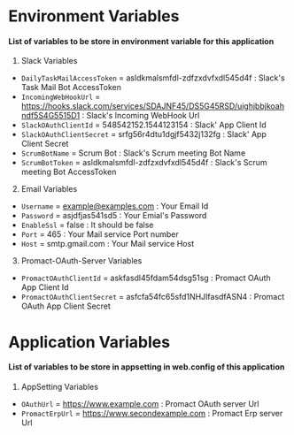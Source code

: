 # Environment Variables 
#### List of variables to be store in environment variable for this application 
1. Slack Variables 
  * ```DailyTaskMailAccessToken``` = asldkmalsmfdl-zdfzxdvfxdl545d4f :
      Slack's Task Mail Bot AccessToken 
  * ```IncomingWebHookUrl``` =  https://hooks.slack.com/services/SDAJNF45/DS5G45RSD/uighjbbjkoahndf5S4G5515D1 :
    Slack's Incoming WebHook Url 
  * ```SlackOAuthClientId``` =  548542152.1544123154 :
    Slack' App Client Id 
  * ```SlackOAuthClientSecret``` =  srfg56r4dtu1dgjf5432j132fg :
    Slack' App Client Secret 
  * ```ScrumBotName``` = Scrum Bot :
      Slack's Scrum meeting Bot Name 
  * ```ScrumBotToken``` = asldkmalsmfdl-zdfzxdvfxdl545d4f :
      Slack's Scrum meeting Bot AccessToken 

2. Email Variables 
  * ```Username``` =  example@examples.com :
    Your Email Id 
  * ```Password``` =  asjdfjas541sd5 :
    Your Emial's Password 
  * ```EnableSsl``` =  false :
    It should be false 
  * ```Port``` =  465 :
    Your Mail service Port number 
  * ```Host``` =  smtp.gmail.com :
    Your Mail service Host 

3. Promact-OAuth-Server Variables 
  * ```PromactOAuthClientId``` =  askfasdl45fdam54dsg51sg :
    Promact OAuth App Client Id 
  * ```PromactOAuthClientSecret``` =  asfcfa54fc65sfd1NHJIfasdfASN4 :
    Promact OAuth App Client Secret  

# Application Variables 
#### List of variables to be store in appsetting in web.config of this application 
1. AppSetting Variables 
  * ```OAuthUrl``` = https://www.example.com :
    Promact OAuth server Url 
  * ```PromactErpUrl``` = https://www.secondexample.com :
    Promact Erp server Url 
